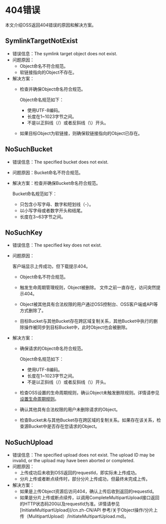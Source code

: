 # 404错误

本文介绍OSS返回404错误的原因和解决方案。

## SymlinkTargetNotExist

-   错误信息：The symlink target object does not exist.
-   问题原因：
    -   Object命名不符合规范。
    -   软链接指向的Object不存在。
-   解决方案：
    -   检查并确保Object命名符合规范。

        Object命名规范如下：

        -   使用UTF-8编码。
        -   长度在1~1023字节之间。
        -   不是以正斜线（/）或者反斜线（\\）开头。
    -   如果目标Object为软链接，则确保软链接指向的Object已存在。

## NoSuchBucket

-   错误信息：The specified bucket does not exist.
-   问题原因：Bucket命名不符合规范。
-   解决方案：检查并确保Bucket命名符合规范。

    Bucket命名规范如下：

    -   只包含小写字母、数字和短划线（-）。
    -   以小写字母或者数字开头和结尾。
    -   长度在3~63字节之间。

## NoSuchKey

-   错误信息：The specified key does not exist.
-   问题原因：

    客户端显示上传成功，但下载提示404。

    -   Object命名不符合规范。
    -   触发生命周期管理规则，Object被删除。
    文件之前一直存在，访问突然提示404。

    -   Object被其他具有合法权限的用户通过OSS控制台、OSS客户端或API等方式删除了。
    -   目标Bucket与其他Bucket存在跨区域复制关系，其他Bucket中执行的删除操作被同步到目标Bucket中，此时Object也会被删除。
-   解决方案：
    -   确保请求的Object命名符合规范。

        Object命名规范如下：

        -   使用UTF-8编码。
        -   长度在1~1023字节之间。
        -   不是以正斜线（/）或者反斜线（\\）开头。
    -   检查OSS设置的生命周期规则，确认Object未触发删除规则。详情请参见[设置生命周期规则](/cn.zh-CN/控制台用户指南/存储空间管理/基础设置/设置生命周期规则.md)。
    -   确认其他具有合法权限的用户未删除请求的Object。
    -   检查Bucket未与其他Bucket存在跨区域的复制关系。如果存在该关系，检查源Bucket中是否存在您请求的Object。

## NoSuchUpload

-   错误信息：The specified upload does not exist. The upload ID may be invalid, or the upload may have been aborted or completed.
-   问题原因：
    -   上传成功后未收到OSS返回的requestId，即实际未上传成功。
    -   分片上传或者断点续传时，部分分片上传成功，但最终未完成上传。
-   解决方案：
    -   如果是上传Object资源后访问404，确认上传后收到返回的requestId。
    -   如果是分片上传或断点续传，以调用CompleteMultipartUpload接口返回的HTTP状态码200以及requestId为准。详情请参见[InitiateMultipartUpload](/cn.zh-CN/API 参考/关于Object操作/分片上传（MulitipartUpload）/InitiateMultipartUpload.md)。

